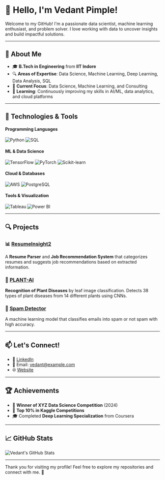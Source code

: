 # 👋 Hello, I'm **Vedant Pimple**!

Welcome to my GitHub! I'm a passionate data scientist, machine learning enthusiast, and problem solver. I love working with data to uncover insights and build impactful solutions. 

---

## 🚀 About Me

- 🎓 **B.Tech in Engineering** from **IIT Indore**
- 🔍 **Areas of Expertise**: Data Science, Machine Learning, Deep Learning, Data Analysis, SQL
- 💼 **Current Focus**: Data Science, Machine Learning, and Consulting
- 🌱 **Learning**: Continuously improving my skills in AI/ML, data analytics, and cloud platforms

---

## 🔧 Technologies & Tools

#### Programming Languages
![Python](https://img.shields.io/badge/Python-3776AB?style=for-the-badge&logo=python&logoColor=white) 
![SQL](https://img.shields.io/badge/SQL-4479A1?style=for-the-badge&logo=sqlite&logoColor=white)

#### ML & Data Science
![TensorFlow](https://img.shields.io/badge/TensorFlow-FF6F00?style=for-the-badge&logo=tensorflow&logoColor=white)
![PyTorch](https://img.shields.io/badge/PyTorch-EE4C2C?style=for-the-badge&logo=pytorch&logoColor=white)
![Scikit-learn](https://img.shields.io/badge/Scikit--learn-F7931E?style=for-the-badge&logo=scikit-learn&logoColor=white)

#### Cloud & Databases
![AWS](https://img.shields.io/badge/AWS-232F3E?style=for-the-badge&logo=amazonaws&logoColor=white)
![PostgreSQL](https://img.shields.io/badge/PostgreSQL-336791?style=for-the-badge&logo=postgresql&logoColor=white)

#### Tools & Visualization
![Tableau](https://img.shields.io/badge/Tableau-E97627?style=for-the-badge&logo=tableau&logoColor=white)
![Power BI](https://img.shields.io/badge/Power%20BI-F2C811?style=for-the-badge&logo=powerbi&logoColor=black)

---

## 🔍 Projects

### 📊 [**ResumeInsight2**](https://github.com/vedantpimple/ResumeInsight2)
A **Resume Parser** and **Job Recommendation System** that categorizes resumes and suggests job recommendations based on extracted information.

### 🧠 [**PLANT-AI**](https://github.com/vedantpimple/PLANT-AI)
**Recognition of Plant Diseases** by leaf image classification. Detects 38 types of plant diseases from 14 different plants using CNNs.

### 🧹 [**Spam Detector**](https://github.com/vedantpimple/Spam-Detector)
A machine learning model that classifies emails into spam or not spam with high accuracy.

---

## 📫 Let's Connect!

- 💼 [LinkedIn](https://www.linkedin.com/in/vedant-pimple/)
- 📧 Email: [vedant@example.com](mailto:vedant@example.com)
- 🌐 [Website](https://www.vedantpimple.com)

---

## 🏆 Achievements

- 🥇 **Winner of XYZ Data Science Competition** (2024)
- 🏅 **Top 10% in Kaggle Competitions**
- 🎓 Completed **Deep Learning Specialization** from Coursera

---

## 📈 GitHub Stats

![Vedant's GitHub Stats](https://github-readme-stats.vercel.app/api?username=levi1775&show_icons=true&count_private=true&hide_title=true&theme=radical)

---

Thank you for visiting my profile! Feel free to explore my repositories and connect with me. 🚀
